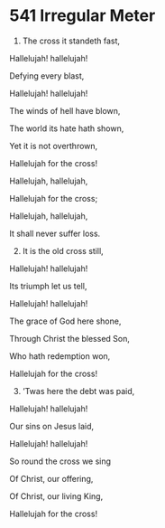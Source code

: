 # 541 Irregular Meter

1.  The cross it standeth fast,

Hallelujah! hallelujah!

Defying every blast,

Hallelujah! hallelujah!

The winds of hell have blown,

The world its hate hath shown,

Yet it is not overthrown,

Hallelujah for the cross!

Hallelujah, hallelujah,

Hallelujah for the cross;

Hallelujah, hallelujah,

It shall never suffer loss.

2.  It is the old cross still,

Hallelujah! hallelujah!

Its triumph let us tell,

Hallelujah! hallelujah!

The grace of God here shone,

Through Christ the blessed Son,

Who hath redemption won,

Hallelujah for the cross!

3.  ’Twas here the debt was paid,

Hallelujah! hallelujah!

Our sins on Jesus laid,

Hallelujah! hallelujah!

So round the cross we sing

Of Christ, our offering,

Of Christ, our living King,

Hallelujah for the cross!

